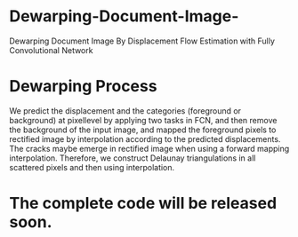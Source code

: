 # Dewarping-Document-Image-
Dewarping Document Image By Displacement Flow Estimation with Fully Convolutional Network




# Dewarping Process
We predict the displacement and the categories (foreground or background) at pixellevel by applying two tasks in FCN, and then remove the background of the input
image, and mapped the foreground pixels to rectified image by interpolation according to the predicted displacements. The cracks maybe emerge in rectified image when using a forward mapping interpolation. Therefore, we construct Delaunay triangulations in all scattered pixels and then using interpolation.




# The complete code will be released soon.
